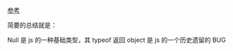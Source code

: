 [参考](https://github.com/YvetteLau/Step-By-Step/issues/5)


简要的总结就是：

Null 是 js 的一种基础类型，其 typeof 返回 object 是 js 的一个历史遗留的 BUG